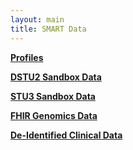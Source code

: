 ```yaml
---
layout: main
title: SMART Data
---
```


**[Profiles](http://docs.smarthealthit.org/data/profiles/)**

**[DSTU2 Sandbox Data](http://docs.smarthealthit.org/data/dstu2-sandbox-data)**

**[STU3 Sandbox Data](http://docs.smarthealthit.org/data/stu3-sandbox-data)**

**[FHIR Genomics Data](http://docs.smarthealthit.org/data/genomics)**

**[De-Identified Clinical Data](http://docs.smarthealthit.org/data/clinical-data)**







